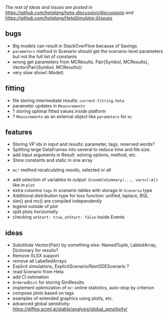 _The rest of ideas and issues are posted in https://github.com/hetalang/heta-discussion/discussions and https://github.com/hetalang/HetaSimulator.jl/issues_

## bugs

- Big models can result in StackOverFlow because of Savings
- `parameters` method in Scenario should get the scenario-level parameters but not the full list of constants
- wrong get parameters from MCResults, Pair{Symbol, MCResults}, Vector{Pair{Symbol, MCResults}}
- very slow show(::Model)

## fitting

- file storing intermediate results: `current-fitting.heta`
- parameter updates in `Measurements`
- ? storing optimal fitted values inside platform
- ? `Measurements` as an external object like `parameters` for `mc`

## features

- Storing VP ids in input and results: parameter, tags, reserved words?
- Splitting large DataFrames into several to reduce time and file size.
- add input arguments in Result: solving options, method, etc.
- Store constants and static in one array
+ `mc!` method recalculating results, selected or all
- add selection of variables to output: `EnsembleSummary(..., vars=[:A])` like in `plot`
- extra columns `tags` in scenario-tables with storage in `Scenario` type
- Additional distribution type for loss function: unified, laplace, BQL
- sim() and mc() are compiled independently
- legend outside of plot
- split plots horizontally
- checking `atStart: true`, `atStart: false` inside Events

## ideas

- Substitute Vector{Pair} by something else: NamedTuple, LabledArray, Dictionary for results?
- Remove XLSX support
- remove all LabelledArrays
- Explicit simulations, ExplicitScenario/NonODEScenario ?
- read Scenario from Heta
- add CI estimation
- `OrderedDict` for storing SimResults
- implement optimization of `mc`: online statistics, auto-stop by criterion
- compose plots based on tags
- examples of extended graphics using plotly, etc.
- advanced global sensitivity: https://diffeq.sciml.ai/stable/analysis/global_sensitivity/
